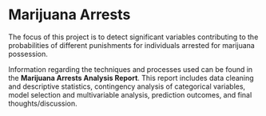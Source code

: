 # Marijuana Arrests

The focus of this project is to detect significant variables contributing to the probabilities of different punishments for individuals arrested for marijuana possession. 

Information regarding the techniques and processes used can be found in the **Marijuana Arrests Analysis Report**. This report includes data cleaning and descriptive statistics, contingency analysis of categorical variables, model selection and multivariable analysis, prediction outcomes, and final thoughts/discussion.
